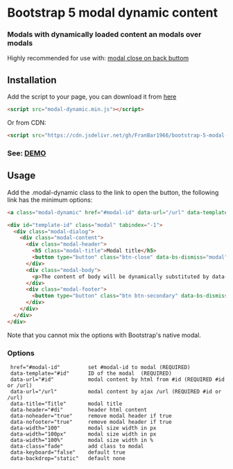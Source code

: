 Bootstrap 5 modal dynamic content
=================================
### Modals with dynamically loaded content an modals over modals

Highly recommended for use with: [modal close on back buttom](https://github.com/FranBar1966/bootstrap-5-modal-close-on-back)

## Installation

Add the script to your page, you can download it from [here](https://github.com/FranBar1966/bootstrap-5-modal-dynamic)

```html
<script src="modal-dynamic.min.js"></script>
```

Or from CDN:

```html
<script src="https://cdn.jsdelivr.net/gh/FranBar1966/bootstrap-5-modal-dynamic@master/src/modal-dynamic.min.js"></script>
```

### See: [DEMO](https://franbar1966.github.io/bootstrap-5-modal-dynamic/example/)


## Usage

Add the .modal-dynamic class to the link to open the button, the following link has the minimum options:

```html
<a class="modal-dynamic" href="#modal-id" data-url="/url" data-template="#template-id">Open modal</a>

<div id="template-id" class="modal" tabindex="-1">
  <div class="modal-dialog">
    <div class="modal-content">
      <div class="modal-header">
        <h5 class="modal-title">Modal title</h5>
        <button type="button" class="btn-close" data-bs-dismiss="modal" aria-label="Close"></button>
      </div>
      <div class="modal-body">
        <p>The content of body will be dynamically substituted by data-url.</p>
      </div>
      <div class="modal-footer">
        <button type="button" class="btn btn-secondary" data-bs-dismiss="modal">Close</button>
      </div>
    </div>
  </div>
</div>
```

Note that you cannot mix the options with Bootstrap's native modal.

### Options

```code
 href="#modal-id"         set #modal-id to modal (REQUIRED)
 data-template="#id"      ID of the modal  (REQUIRED)
 data-url="#id"           modal content by html from #id (REQUIRED #id or /url)
 data-url="/url"          modal content by ajax /url (REQUIRED #id or /url)
 data-title="Title"       modal title
 data-header="#di"        header html content
 data-noheader="true"     remove modal header if true
 data-nofooter="true"     remove modal header if true
 data-width="100"         modal size width in px
 data-width="100px"       modal size width in px
 data-width="100%"        modal size width in %
 data-class="fade"        add class to modal
 data-keyboard="false"    default true
 data-backdrop="static"   default none
 ```
